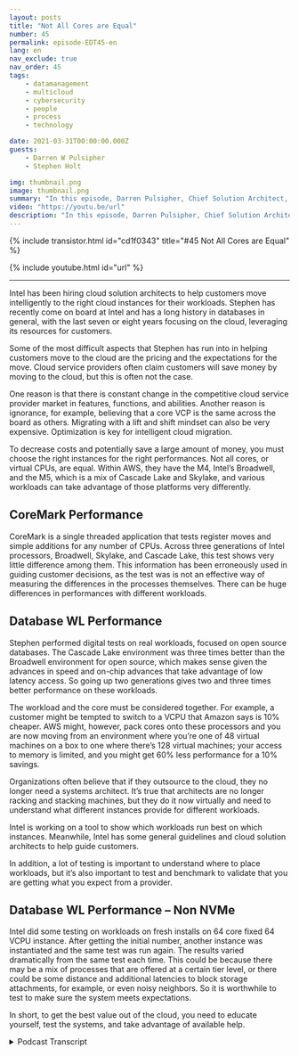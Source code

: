 ```yaml
---
layout: posts
title: "Not All Cores are Equal"
number: 45
permalink: episode-EDT45-en
lang: en
nav_exclude: true
nav_order: 45
tags:
    - datamanagement
    - multicloud
    - cybersecurity
    - people
    - process
    - technology

date: 2021-03-31T00:00:00.000Z
guests:
    - Darren W Pulsipher
    - Stephen Holt

img: thumbnail.png
image: thumbnail.png
summary: "In this episode, Darren Pulsipher, Chief Solution Architect, Intel, and Stephen Holt, Cloud Solution Architect, Intel discuss cloud optimization and studies that show that cores perform differently for various workloads."
video: "https://youtu.be/url"
description: "In this episode, Darren Pulsipher, Chief Solution Architect, Intel, and Stephen Holt, Cloud Solution Architect, Intel discuss cloud optimization and studies that show that cores perform differently for various workloads."
---
```


<div>
{% include transistor.html id="cd1f0343" title="#45 Not All Cores are Equal" %}

{% include youtube.html id="url" %}
</div>

---

Intel has been hiring cloud solution architects to help customers move intelligently to the right cloud instances for their workloads. Stephen has recently come on board at Intel and has a long history in databases in general, with the last seven or eight years focusing on the cloud, leveraging its resources for customers. 

Some of the most difficult aspects that Stephen has run into in helping customers move to the cloud are the pricing and the expectations for the move. Cloud service providers often claim customers will save money by moving to the cloud, but this is often not the case. 

One reason is that there is constant change in the competitive cloud service provider market in features, functions, and abilities. Another reason is ignorance, for example, believing that a core VCP is the same across the board as others. Migrating with a lift and shift mindset can also be very expensive. Optimization is key for intelligent cloud migration. 

To decrease costs and potentially save a large amount of money, you must choose the right instances for the right performances. Not all cores, or virtual CPUs, are equal. Within AWS, they have the M4, Intel’s Broadwell, and the M5, which is a mix of Cascade Lake and Skylake, and various workloads can take advantage of those platforms very differently. 

## CoreMark Performance

CoreMark is a single threaded application that tests register moves and simple additions for any number of CPUs. Across three generations of Intel processors, Broadwell, Skylake, and Cascade Lake, this test shows very little difference among them. This information has been erroneously used in guiding customer decisions, as the test was is not an effective way of measuring the differences in the processes themselves.  There can be huge differences in performances with different workloads. 

## Database WL Performance

Stephen performed digital tests on real workloads, focused on open source databases. The Cascade Lake environment was three times better than the Broadwell environment for open source, which makes sense given the advances in speed and on-chip advances that take advantage of low latency access. So going up two generations gives two and three times better performance on these workloads. 

The workload and the core must be considered together. For example, a customer might be tempted to switch to a VCPU that Amazon says is 10% cheaper. AWS might, however, pack cores onto these processors and you are now moving from an environment where you’re one of 48 virtual machines on a box to one where there’s 128 virtual machines; your access to memory is limited, and you might get 60% less performance for a 10% savings. 

Organizations often believe that if they outsource to the cloud, they no longer need a systems architect. It’s true that architects are no longer racking and stacking machines, but they do it now virtually and need to understand what different instances provide for different workloads. 

Intel is working on a tool to show which workloads run best on which instances. Meanwhile, Intel has some general guidelines and cloud solution architects to help guide customers.  

In addition, a lot of testing is important to understand where to place workloads, but it’s also important to test and benchmark to validate that you are getting what you expect from a provider. 

## Database WL Performance – Non NVMe

Intel did some testing on workloads on fresh installs on 64 core fixed 64 VCPU instance. After getting the initial number, another instance was instantiated and the same test was run again. The results varied dramatically from the same test each time. This could be because there may be a mix of processes that are offered at a certain tier level, or there could be some distance and additional latencies to block storage attachments, for example, or even noisy neighbors. So it is worthwhile to test to make sure the system meets expectations. 

In short, to get the best value out of the cloud, you need to educate yourself, test the systems, and take advantage of available help. 



<details>
<summary> Podcast Transcript </summary>

<p></p>

</details>
